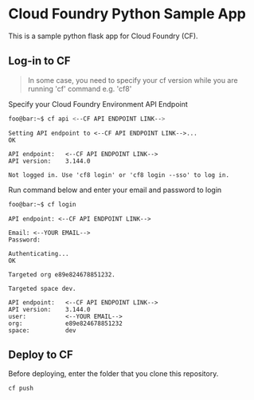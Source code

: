 ﻿# Cloud Foundry Python  Sample App
This is a sample python flask app for Cloud Foundry (CF). 

## Log-in to CF

> In some case, you need to specify your cf version while you are running 'cf' command e.g. 'cf8' 

Specify your Cloud Foundry Environment API Endpoint 
```zsh
foo@bar:~$ cf api <--CF API ENDPOINT LINK-->
```
```plain
Setting API endpoint to <--CF API ENDPOINT LINK-->...
OK

API endpoint:   <--CF API ENDPOINT LINK-->
API version:    3.144.0

Not logged in. Use 'cf8 login' or 'cf8 login --sso' to log in.
```

Run command below and enter your email and password to login 
```zsh
foo@bar:~$ cf login
```
```plain
API endpoint: <--CF API ENDPOINT LINK-->

Email: <--YOUR EMAIL-->
Password:

Authenticating...
OK

Targeted org e89e824678851232.

Targeted space dev.

API endpoint:   <--CF API ENDPOINT LINK-->
API version:    3.144.0
user:           <--YOUR EMAIL-->
org:            e89e824678851232
space:          dev

```



## Deploy to CF
Before deploying, enter the folder that you clone this repository. 

    cf push

